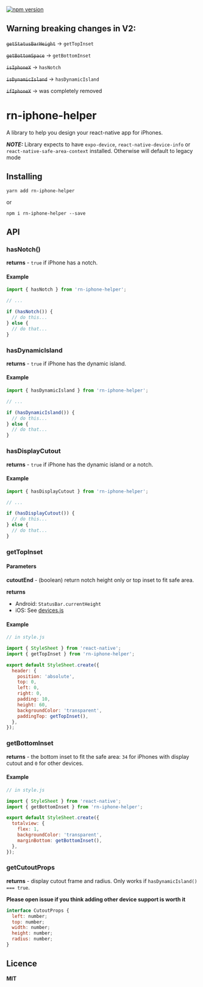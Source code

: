 [![npm version](https://badge.fury.io/js/rn-iphone-helper.svg)](https://badge.fury.io/js/rn-iphone-helper)

## Warning breaking changes in V2:

~~`getStatusBarHeight`~~ -> `getTopInset`

~~`getBottomSpace`~~ -> `getBottomInset`

~~`isIphoneX`~~ -> `hasNotch`

~~`isDynamicIsland`~~ -> `hasDynamicIsland`

~~`ifIphoneX`~~ -> was completely removed

# rn-iphone-helper

A library to help you design your react-native app for iPhones.

**_NOTE:_** Library expects to have `expo-device`, `react-native-device-info` or `react-native-safe-area-context` installed. Otherwise will default to legacy mode

## Installing

`yarn add rn-iphone-helper`

or

`npm i rn-iphone-helper --save`

## API

### hasNotch()

**returns** - `true` if iPhone has a notch.

#### Example

```js
import { hasNotch } from 'rn-iphone-helper';

// ...

if (hasNotch()) {
  // do this...
} else {
  // do that...
}
```

### hasDynamicIsland

**returns** - `true` if iPhone has the dynamic island.

#### Example

```js
import { hasDynamicIsland } from 'rn-iphone-helper';

// ...

if (hasDynamicIsland()) {
  // do this...
} else {
  // do that...
}
```

### hasDisplayCutout

**returns** - `true` if iPhone has the dynamic island or a notch.

#### Example

```js
import { hasDisplayCutout } from 'rn-iphone-helper';

// ...

if (hasDisplayCutout()) {
  // do this...
} else {
  // do that...
}
```

### getTopInset

#### Parameters

**cutoutEnd** - (boolean) return notch height only or top inset to fit safe area.

**returns**

- Android: `StatusBar.currentHeight`
- iOS:
  See [devices.js](./devices.js)

#### Example

```js
// in style.js

import { StyleSheet } from 'react-native';
import { getTopInset } from 'rn-iphone-helper';

export default StyleSheet.create({
  header: {
    position: 'absolute',
    top: 0,
    left: 0,
    right: 0,
    padding: 10,
    height: 60,
    backgroundColor: 'transparent',
    paddingTop: getTopInset(),
  },
});
```

### getBottomInset

**returns** - the bottom inset to fit the safe area: `34` for iPhones with display cutout and `0` for other devices.

#### Example

```js
// in style.js

import { StyleSheet } from 'react-native';
import { getBottomInset } from 'rn-iphone-helper';

export default StyleSheet.create({
  totalview: {
    flex: 1,
    backgroundColor: 'transparent',
    marginBottom: getBottomInset(),
  },
});
```

### getCutoutProps

**returns** - display cutout frame and radius. Only works if `hasDynamicIsland() === true`.

**Please open issue if you think adding other device support is worth it**

```js
interface CutoutProps {
  left: number;
  top: number;
  width: number;
  height: number;
  radius: number;
}
```

## Licence

**MIT**
